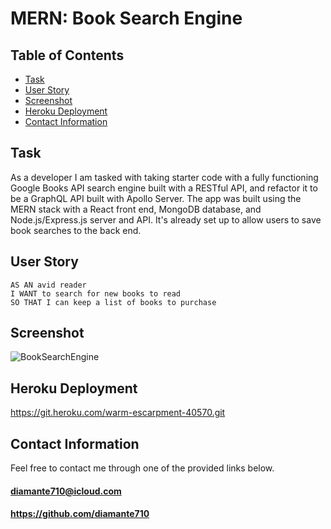 # MERN: Book Search Engine

## Table of Contents

* [Task](#Task)
* [User Story](#User-Story)
* [Screenshot](#Screenshot)
* [Heroku Deployment](#Heroku-Deployment)
* [Contact Information](#Contact-Information)

## <a name="Task"></a>Task

As a developer I am tasked with taking starter code with a fully functioning Google Books API search engine built with a RESTful API, and refactor it to be a GraphQL API built with Apollo Server. The app was built using the MERN stack with a React front end, MongoDB database, and Node.js/Express.js server and API. It's already set up to allow users to save book searches to the back end.

## <a name="User Story"></a>User Story

```
AS AN avid reader
I WANT to search for new books to read
SO THAT I can keep a list of books to purchase
```

## <a name="Screenshot"></a>Screenshot

![BookSearchEngine](https://github.com/Diamante710/MERN_Book_Search_Engine/assets/120080703/cbc9aaf3-768c-4c0f-801d-a0efce0c7a1e)

## <a name="Heroku Deployment"></a>Heroku Deployment

https://git.heroku.com/warm-escarpment-40570.git

## <a name="Contact Information"></a>Contact Information

Feel free to contact me through one of the provided links below.
#### diamante710@icloud.com
#### https://github.com/diamante710